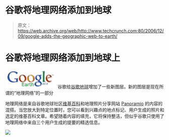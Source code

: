 # 谷歌将地理网络添加到地球 

> 原文：<https://web.archive.org/web/http://www.techcrunch.com:80/2006/12/09/google-adds-the-geographic-web-to-earth/>

# 谷歌将地理网络添加到地球上

[![](img/0ee32f9b171e8cd845573cd12c54bc8f.png)](https://web.archive.org/web/20220927183554/http://earth.google.com/) 谷歌给[谷歌地球](https://web.archive.org/web/20220927183554/http://earth.google.com/)增加了一些新图层。新的图层是现在所谓的“地理网络”的一部分

地理网络是来自谷歌地球社区[维基百科](https://web.archive.org/web/20220927183554/http://www.beta.techcrunch.com/tag/Wikipedia/)和地理照片分享网站 [Panoramio](https://web.archive.org/web/20220927183554/http://www.panoramio.com/) 的内容的混搭。当您放大到特定位置时，您可以看到兴趣点的地点标记、用户生成的照片和选定的维基百科文章。希望随着内容的填充，它将保持整洁，但似乎谷歌只使用了地理网络中来自三个用户生成的提要的精选信息。

![](img/93eb79b5274ae9a774c956f7d5ef4eb3.png)